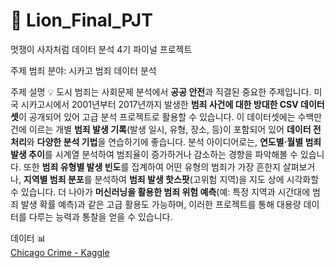 # 🦁 Lion_Final_PJT
멋쟁이 사자처럼 데이터 분석 4기 파이널 프로젝트

주제
범죄 분야: 시카고 범죄 데이터 분석

주제 설명
💡
도시 범죄는 사회문제 분석에서 **공공 안전**과 직결된 중요한 주제입니다. 미국 시카고시에서 2001년부터 2017년까지 발생한 **범죄 사건에 대한 방대한 CSV 데이터셋**이 공개되어 있어 고급 분석 프로젝트로 활용할 수 있습니다. 이 데이터셋에는 수백만 건에 이르는 개별 **범죄 발생 기록**(발생 일시, 유형, 장소, 등)이 포함되어 있어 **데이터 전처리**와 **다양한 분석 기법**을 연습하기에 좋습니다. 분석 아이디어로는, **연도별·월별 범죄 발생 추이**를 시계열 분석하여 범죄율이 증가하거나 감소하는 경향을 파악해볼 수 있습니다. 또한 **범죄 유형별 발생 빈도**를 집계하여 어떤 유형의 범죄가 가장 흔한지 살펴보거나, **지역별 범죄 분포**를 분석하여 **범죄 발생 핫스팟**(고위험 지역)을 지도 상에 시각화할 수 있습니다. 더 나아가 **머신러닝을 활용한 범죄 위험 예측**(예: 특정 지역과 시간대에 범죄 발생 확률 예측)과 같은 고급 활용도 가능하며, 이러한 프로젝트를 통해 대용량 데이터를 다루는 능력과 통찰을 얻을 수 있습니다.

데이터
📊  
[Chicago Crime - Kaggle](https://www.kaggle.com/datasets/abhisheksinghblr/chicago-crime#:~:text=The%20Chicago%20Crime%20dataset%20contains,Chicago%20from%202001%20to%202017)

